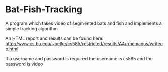 # Bat-Fish-Tracking
A program which takes video of segmented bats and fish and implements a simple tracking algorithm

An HTML report and results can be found here: http://www.cs.bu.edu/~betke/cs585/restricted/results/A4/rmcmanus/writeup.html

If a username and password is required the username is cs585 and the password is video
